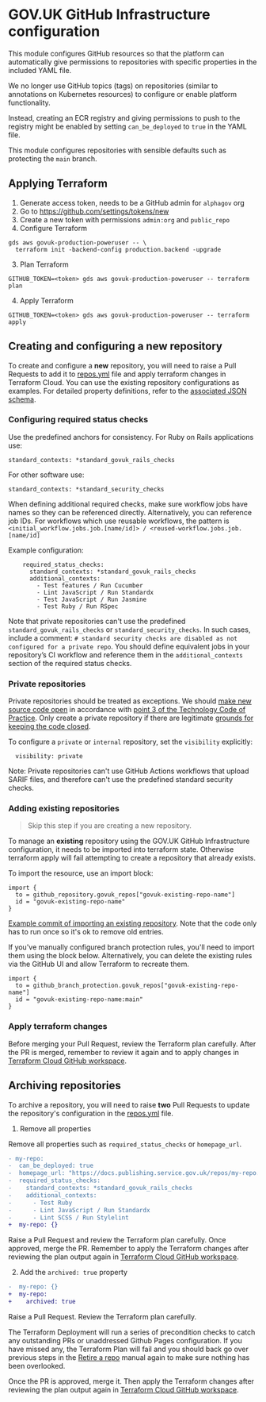 # GOV.UK GitHub Infrastructure configuration

This module configures GitHub resources so that the platform can automatically give permissions to
repositories with specific properties in the included YAML file.

We no longer use GitHub topics (tags) on repositories (similar to
annotations on Kubernetes resources) to configure or enable platform functionality.

Instead, creating an ECR registry and giving permissions to push to the
registry might be enabled by setting `can_be_deployed` to `true` in the YAML file.

This module configures repositories with sensible defaults such as
protecting the `main` branch.

## Applying Terraform

1. Generate access token, needs to be a GitHub admin for `alphagov` org
  1. Go to https://github.com/settings/tokens/new
  2. Create a new token with permissions `admin:org` and `public_repo`
2. Configure Terraform
  ```shell
  gds aws govuk-production-poweruser -- \
    terraform init -backend-config production.backend -upgrade
  ```
3. Plan Terraform
  ```shell
  GITHUB_TOKEN=<token> gds aws govuk-production-poweruser -- terraform plan
  ```
4. Apply Terraform
  ```shell
  GITHUB_TOKEN=<token> gds aws govuk-production-poweruser -- terraform apply
  ```

## Creating and configuring a new repository

To create and configure a **new** repository, you will need to raise a Pull Requests to add it to [repos.yml](/terraform/deployments/github/repos.yml) file and apply terraform changes in Terraform Cloud.
You can use the existing repository configurations as examples. For detailed property definitions, refer to the [associated JSON schema](/terraform/deployments/github/schemas/repos.schema.json).

### Configuring required status checks

Use the predefined anchors for consistency. For Ruby on Rails applications use:
```
standard_contexts: *standard_govuk_rails_checks
```

For other software use:
```
standard_contexts: *standard_security_checks
```

When defining additional required checks, make sure workflow jobs have names so they can be referenced directly. Alternatively, you can reference job IDs. For workflows which use reusable workflows, the pattern is `<initial_workflow.jobs.job.[name/id]> / <reused-workflow.jobs.job.[name/id]`

Example configuration:
```
    required_status_checks:
      standard_contexts: *standard_govuk_rails_checks
      additional_contexts:
        - Test features / Run Cucumber
        - Lint JavaScript / Run Standardx
        - Test JavaScript / Run Jasmine
        - Test Ruby / Run RSpec
```

Note that private repositories can't use the predefined `standard_govuk_rails_checks` or `standard_security_checks`. In such cases, include a comment: `# standard security checks are disabled as not configured for a private repo`. You should define equivalent jobs in your repository’s CI workflow and reference them in the `additional_contexts` section of the required status checks.

### Private repositories

Private repositories should be treated as exceptions. We should [make new source code open](https://www.gov.uk/service-manual/service-standard/point-12-make-new-source-code-open) in accordance with [point 3 of the Technology Code of Practice](https://www.gov.uk/guidance/the-technology-code-of-practice). Only create a private repository if there are legitimate [grounds for keeping the code closed](https://www.gov.uk/government/publications/open-source-guidance/when-code-should-be-open-or-closed). 

To configure a `private` or `internal` repository, set the `visibility` explicitly: 
```
  visibility: private
```

Note: Private repositories can't use GitHub Actions workflows that upload SARIF files, and therefore can't use the predefined standard security checks.

### Adding existing repositories 

> Skip this step if you are creating a new repository.

To manage an **existing** repository using the GOV.UK GitHub Infrastructure configuration, it needs to be imported into terraform state. Otherwise terraform apply will fail attempting to create a repository that already exists. 

To import the resource, use an import block:
```
import {
  to = github_repository.govuk_repos["govuk-existing-repo-name"]
  id = "govuk-existing-repo-name"
}
```

[Example commit of importing an existing repository](https://github.com/alphagov/govuk-infrastructure/commit/c6774a7d42ca2eb9b0987a51cde8b57e13e0577f). Note that the code only has to run once so it's ok to remove old entries.

If you've manually configured branch protection rules, you'll need to import them using the block below. Alternatively, you can delete the existing rules via the GitHub UI and allow Terraform to recreate them.
```
import {
  to = github_branch_protection.govuk_repos["govuk-existing-repo-name"]
  id = "govuk-existing-repo-name:main"
}
```

### Apply terraform changes

Before merging your Pull Request, review the Terraform plan carefully. 
After the PR is merged, remember to review it again and to apply changes in [Terraform Cloud GitHub workspace](https://app.terraform.io/app/govuk/workspaces/GitHub/runs).


## Archiving repositories

To archive a repository, you will need to raise **two** Pull Requests to update the repository's configuration in the [repos.yml](/terraform/deployments/github/repos.yml) file.

1. Remove all properties

Remove all properties such as `required_status_checks` or `homepage_url`.

```diff
- my-repo:
-  can_be_deployed: true
-  homepage_url: "https://docs.publishing.service.gov.uk/repos/my-repo.html"
-  required_status_checks:
-    standard_contexts: *standard_govuk_rails_checks
-    additional_contexts:
-      - Test Ruby
-      - Lint JavaScript / Run Standardx
-      - Lint SCSS / Run Stylelint
+  my-repo: {}
```

Raise a Pull Request and review the Terraform plan carefully. Once approved, merge the PR. Remember to apply the Terraform changes after reviewing the plan output again in [Terraform Cloud GitHub workspace](https://app.terraform.io/app/govuk/workspaces/GitHub/runs).

2. Add the `archived: true` property

```diff
-  my-repo: {}
+  my-repo:
+    archived: true
```

Raise a Pull Request. Review the Terraform plan carefully.

The Terraform Deployment will run a series of precondition checks to catch any outstanding PRs or unaddressed Github Pages configuration. If you have missed any, the Terraform Plan will fail and you should back go over previous steps in the [Retire a repo](https://docs.publishing.service.gov.uk/manual/retiring-a-repo.html) manual again to make sure nothing has been overlooked.

Once the PR is approved, merge it. Then apply the Terraform changes after reviewing the plan output again in [Terraform Cloud GitHub workspace](https://app.terraform.io/app/govuk/workspaces/GitHub/runs).

